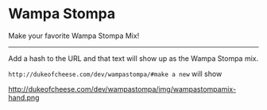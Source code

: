 # Wampa Stompa
Make your favorite Wampa Stompa Mix!

---

Add a hash to the URL and that text will show up as the Wampa Stompa mix.

`http://dukeofcheese.com/dev/wampastompa/#make a new` will show

http://dukeofcheese.com/dev/wampastompa/img/wampastompamix-hand.png
